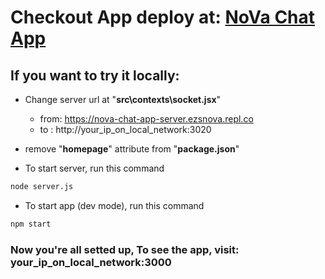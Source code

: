 # Checkout App deploy at: [NoVa Chat App](https://ezsnova.github.io/nova-chat-app/)

## If you want to try it locally:
- Change server url at "**src\contexts\socket.jsx**"
    - from: https://nova-chat-app-server.ezsnova.repl.co
    - to : http://your_ip_on_local_network:3020

- remove "**homepage**" attribute from "**package.json**"

- To start server, run this command
```bash
node server.js
```
- To start app (dev mode), run this command
```bash
npm start
```
### Now you're all setted up, To see the app, visit: **your_ip_on_local_network:3000** 